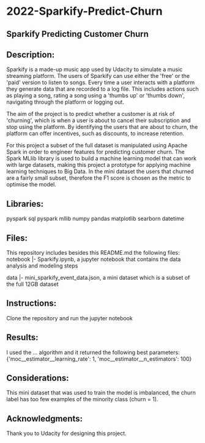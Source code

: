 # 2022-Sparkify-Predict-Churn

## Sparkify Predicting Customer Churn

## Description: 
Sparkify is a made-up music app used by Udacity to simulate a music streaming platform. The users of Sparkify can use either the 'free' or the 'paid' version to listen to songs. Every time a user interacts with a platform they generate data that are recorded to a log file. This includes actions such as playing a song, rating a song using a 'thumbs up' or 'thumbs down', navigating through the platform or logging out.

The aim of the project is to predict whether a customer is at risk of 'churning', which is when a user is about to cancel their subscription and stop using the platform. By identifying the users that are about to churn, the platform can offer incentives, such as discounts, to increase retention. 

For this project a subset of the full dataset is manipulated using Apache Spark in order to engineer features for predicting customer churn. The Spark MLlib library is used to build a machine learning model that can work with large datasets, making this project a prototype for applying machine learning techniques to Big Data. In the mini dataset the users that churned are a fairly small subset, therefore the F1 score is chosen as the metric to optimise the model.

## Libraries:
pyspark sql
pyspark mllib
numpy
pandas
matplotlib
searborn
datetime

## Files:
This repository includes besides this README.md the following files:
notebook |- Sparkify.ipynb, a jupyter notebook that contains the data analysis and modeling steps

data |- mini_sparkify_event_data.json, a mini dataset which is a subset of the full 12GB dataset

## Instructions:
Clone the repository and run the jupyter notebook

## Results:
I used the ... algorithm and it returned the following best parameters: {'moc__estimator__learning_rate': 1, 'moc__estimator__n_estimators': 100}

## Considerations:
This mini dataset that was used to train the model is imbalanced, the churn label has too few examples of the minority class (churn = 1). 

## Acknowledgments:
Thank you to Udacity for designing this project.
